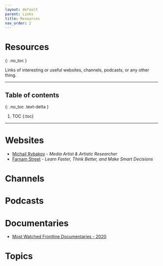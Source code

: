```yaml
---
layout: default
parent: Links
title: Resources
nav_order: 2
---
```


#  Resources
{: .no_toc }

Links of interesting or useful websites, channels, podcasts, or any other thing.

---

## Table of contents
{: .no_toc .text-delta }

1. TOC
{:toc}

---

# Websites

- [Michail Rybakov](https://rybakov.com/) - *Media Artist & Artistic Researcher*
- [Farnam Street](https://fs.blog/) - *Learn Faster, Think Better, and Make Smart Decisions*

# Channels

# Podcasts

# Documentaries

- [Most Watched Frontline Documentaries - 2020](https://www.pbs.org/wgbh/frontline/article/watch-10-most-streamed-frontline-2020-documentaries/)

# Topics

